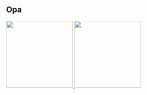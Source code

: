 ## Opa
 <div style="display: inline_block">
  <a href="https://github.com/OnLeonidas">
  <img height="180em" src="https://github-readme-stats.vercel.app/api?username=OnLeonidas&show_icons=true&theme=dracula&include_all_commits=true&count_private=true"/>
  <img height="180em" src="https://github-readme-stats.vercel.app/api/top-langs/?username=OnLeonidas&layout=compact&langs_count=7&theme=dracula"/>
</div>

  
  ##
 
